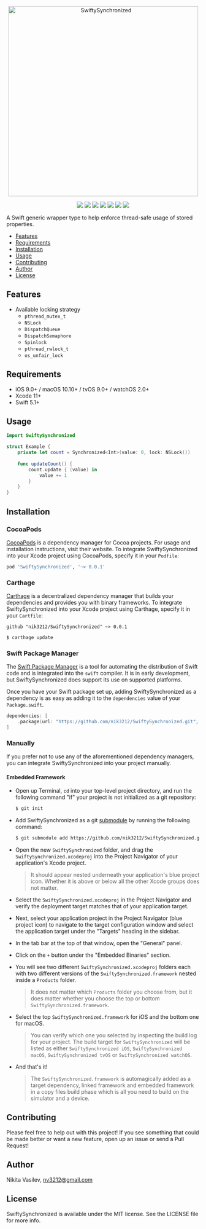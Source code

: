<p align="center">
<img src="https://user-images.githubusercontent.com/17319991/84597356-1c235500-ae6c-11ea-8779-2d44f432d83e.png" alt="SwiftySynchronized" title="SwiftySynchronized" width="495"/>
</p>

<p align="center">
<a href="https://travis-ci.org/nik3212/SwiftySynchronized"><img src="https://img.shields.io/travis/nik3212/SwiftySynchronized/master.svg"></a>
<a href="https://github.com/nik3212/SwiftySynchronized/blob/master/LICENSE"><img src="https://img.shields.io/badge/License-MIT-blue.svg"></a>
<a href="https://img.shields.io/badge/Carthage-compatible-4BC51D.svg?style=flat"><img src="https://img.shields.io/badge/Carthage-compatible-4BC51D.svg?style=flat"></a>
<a href="https://img.shields.io/github/repo-size/nik3212/SwiftySynchronized"><img src="https://img.shields.io/github/repo-size/nik3212/SwiftySynchronized"></a>
<a href="https://img.shields.io/badge/Language-Swift-orange.svg"><img src="https://img.shields.io/badge/Language-Swift-orange.svg"></a>
<a href="https://img.shields.io/cocoapods/v/SwiftySynchronized.svg"><img src="https://img.shields.io/cocoapods/v/SwiftySynchronized.svg"></a>
<a href="https://img.shields.io/cocoapods/p/SwiftySynchronized.svg?style=flat"><img src="https://img.shields.io/cocoapods/p/SwiftySynchronized.svg?style=flat"></a>
 
A Swift generic wrapper type to help enforce thread-safe usage of stored properties.

- [Features](#features)
- [Requirements](#requirements)
- [Installation](#installation)
- [Usage](#usage)
- [Contributing](#contributing)
- [Author](#author)
- [License](#license)

## Features

* Available locking strategy 
  * `pthread_mutex_t`
  * `NSLock`
  * `DispatchQueue`
  * `DispatchSemaphore`
  * `Spinlock`
  * `pthread_rwlock_t`
  * `os_unfair_lock`
## Requirements

* iOS 9.0+ / macOS 10.10+ / tvOS 9.0+ / watchOS 2.0+
* Xcode 11+
* Swift 5.1+

## Usage

``` swift
import SwiftySynchronized

struct Example {
    private let count = Synchronized<Int>(value: 0, lock: NSLock())
    
    func updateCount() {
        count.update { (value) in
            value += 1
        }
    }
}
```

## Installation

### CocoaPods

[CocoaPods](https://cocoapods.org) is a dependency manager for Cocoa projects. For usage and installation instructions, visit their website. To integrate SwiftySynchronized into your Xcode project using CocoaPods, specify it in your `Podfile`:

```ruby
pod 'SwiftySynchronized', '~> 0.0.1'
```

### Carthage

[Carthage](https://github.com/Carthage/Carthage) is a decentralized dependency manager that builds your dependencies and provides you with binary frameworks. To integrate SwiftySynchronized into your Xcode project using Carthage, specify it in your `Cartfile`:

```
github "nik3212/SwiftySynchronized" ~> 0.0.1
```

```bash
$ carthage update
```

### Swift Package Manager

The [Swift Package Manager](https://swift.org/package-manager/) is a tool for automating the distribution of Swift code and is integrated into the `swift` compiler. It is in early development, but SwiftySynchronized does support its use on supported platforms.

Once you have your Swift package set up, adding SwiftySynchronized as a dependency is as easy as adding it to the `dependencies` value of your `Package.swift`.

```swift
dependencies: [
    .package(url: "https://github.com/nik3212/SwiftySynchronized.git", .upToNextMajor(from: "0.0.1"))
]
```

### Manually

If you prefer not to use any of the aforementioned dependency managers, you can integrate SwiftySynchronized into your project manually.

#### Embedded Framework

- Open up Terminal, `cd` into your top-level project directory, and run the following command "if" your project is not initialized as a git repository:

  ```bash
  $ git init
  ```

- Add SwiftySynchronized as a git [submodule](https://git-scm.com/docs/git-submodule) by running the following command:

  ```bash
  $ git submodule add https://github.com/nik3212/SwiftySynchronized.git
  ```

- Open the new `SwiftySynchronized` folder, and drag the `SwiftySynchronized.xcodeproj` into the Project Navigator of your application's Xcode project.

    > It should appear nested underneath your application's blue project icon. Whether it is above or below all the other Xcode groups does not matter.

- Select the `SwiftySynchronized.xcodeproj` in the Project Navigator and verify the deployment target matches that of your application target.
- Next, select your application project in the Project Navigator (blue project icon) to navigate to the target configuration window and select the application target under the "Targets" heading in the sidebar.
- In the tab bar at the top of that window, open the "General" panel.
- Click on the `+` button under the "Embedded Binaries" section.
- You will see two different `SwiftySynchronized.xcodeproj` folders each with two different versions of the `SwiftySynchronized.framework` nested inside a `Products` folder.

    > It does not matter which `Products` folder you choose from, but it does matter whether you choose the top or bottom `SwiftySynchronized.framework`.

- Select the top `SwiftySynchronized.framework` for iOS and the bottom one for macOS.

    > You can verify which one you selected by inspecting the build log for your project. The build target for `SwiftySynchronized` will be listed as either `SwiftySynchronized iOS`, `SwiftySynchronized macOS`, `SwiftySynchronized tvOS` or `SwiftySynchronized watchOS`.

- And that's it!

  > The `SwiftySynchronized.framework` is automagically added as a target dependency, linked framework and embedded framework in a copy files build phase which is all you need to build on the simulator and a device.
  
## Contributing

Please feel free to help out with this project! If you see something that could be made better or want a new feature, open up an issue or send a Pull Request!

## Author

Nikita Vasilev, nv3212@gmail.com

## License

SwiftySynchronized is available under the MIT license. See the LICENSE file for more info.

